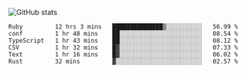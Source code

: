 ![GitHub stats](https://github-readme-stats.vercel.app/api?username=ksk001100&show_icons=true&theme=tokyonight)

<!--START_SECTION:waka-->

```text
Ruby         12 hrs 3 mins   ██████████████▒░░░░░░░░░░   56.99 %
conf         1 hr 48 mins    ██░░░░░░░░░░░░░░░░░░░░░░░   08.54 %
TypeScript   1 hr 43 mins    ██░░░░░░░░░░░░░░░░░░░░░░░   08.12 %
CSV          1 hr 32 mins    █▓░░░░░░░░░░░░░░░░░░░░░░░   07.33 %
Text         1 hr 16 mins    █▓░░░░░░░░░░░░░░░░░░░░░░░   06.02 %
Rust         32 mins         ▓░░░░░░░░░░░░░░░░░░░░░░░░   02.57 %
```

<!--END_SECTION:waka-->
